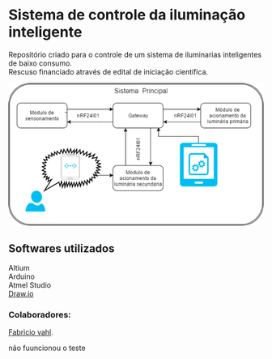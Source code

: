<h1> Sistema de controle da iluminação inteligente </h1>
<p>
Repositório criado para o controle de um sistema de iluminarias inteligentes de baixo consumo.<br/>
Rescuso financiado através de edital de iniciação científica.
</p>

<img alt="Imagem do sistema principal." src="https://github.com/OgliariNatan/bolsaDePesquisa/blob/master/Software/Diagramas/sensores.png"/>

<h2> Softwares utilizados </h2>
<p> 
Altium <br/>
Arduino <br/>
Atmel Studio <br/>
<a href="https://www.draw.io/">Draw.io</a> <br/>
</p>

<h3> Colaboradores: </h3>
<p>
<a href="https://github.com/fabriciovahl">Fabricio vahl</a>. <br/> 
  
  não fuuncionou o teste <br/>
  
</p>
